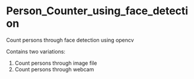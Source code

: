 # Person_Counter_using_face_detection
Count persons through face detection using opencv 

Contains two variations:
1) Count persons through image file
2) Count persons through webcam
